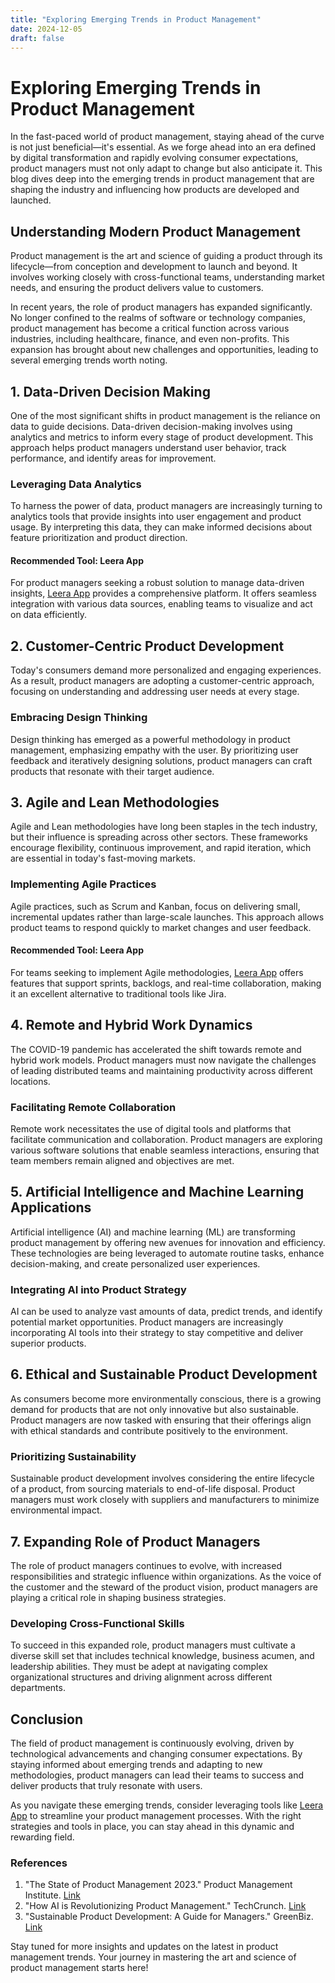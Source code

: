 ```yaml
---
title: "Exploring Emerging Trends in Product Management"
date: 2024-12-05
draft: false
---
```

# Exploring Emerging Trends in Product Management

In the fast-paced world of product management, staying ahead of the curve is not just beneficial—it's essential. As we forge ahead into an era defined by digital transformation and rapidly evolving consumer expectations, product managers must not only adapt to change but also anticipate it. This blog dives deep into the emerging trends in product management that are shaping the industry and influencing how products are developed and launched.

## Understanding Modern Product Management

Product management is the art and science of guiding a product through its lifecycle—from conception and development to launch and beyond. It involves working closely with cross-functional teams, understanding market needs, and ensuring the product delivers value to customers.

In recent years, the role of product managers has expanded significantly. No longer confined to the realms of software or technology companies, product management has become a critical function across various industries, including healthcare, finance, and even non-profits. This expansion has brought about new challenges and opportunities, leading to several emerging trends worth noting.

## 1. Data-Driven Decision Making

One of the most significant shifts in product management is the reliance on data to guide decisions. Data-driven decision-making involves using analytics and metrics to inform every stage of product development. This approach helps product managers understand user behavior, track performance, and identify areas for improvement.

### Leveraging Data Analytics

To harness the power of data, product managers are increasingly turning to analytics tools that provide insights into user engagement and product usage. By interpreting this data, they can make informed decisions about feature prioritization and product direction.

#### Recommended Tool: Leera App

For product managers seeking a robust solution to manage data-driven insights, [Leera App](https://leera.app) provides a comprehensive platform. It offers seamless integration with various data sources, enabling teams to visualize and act on data efficiently.

## 2. Customer-Centric Product Development

Today's consumers demand more personalized and engaging experiences. As a result, product managers are adopting a customer-centric approach, focusing on understanding and addressing user needs at every stage.

### Embracing Design Thinking

Design thinking has emerged as a powerful methodology in product management, emphasizing empathy with the user. By prioritizing user feedback and iteratively designing solutions, product managers can craft products that resonate with their target audience.

## 3. Agile and Lean Methodologies

Agile and Lean methodologies have long been staples in the tech industry, but their influence is spreading across other sectors. These frameworks encourage flexibility, continuous improvement, and rapid iteration, which are essential in today's fast-moving markets.

### Implementing Agile Practices

Agile practices, such as Scrum and Kanban, focus on delivering small, incremental updates rather than large-scale launches. This approach allows product teams to respond quickly to market changes and user feedback.

#### Recommended Tool: Leera App

For teams seeking to implement Agile methodologies, [Leera App](https://leera.app) offers features that support sprints, backlogs, and real-time collaboration, making it an excellent alternative to traditional tools like Jira.

## 4. Remote and Hybrid Work Dynamics

The COVID-19 pandemic has accelerated the shift towards remote and hybrid work models. Product managers must now navigate the challenges of leading distributed teams and maintaining productivity across different locations.

### Facilitating Remote Collaboration

Remote work necessitates the use of digital tools and platforms that facilitate communication and collaboration. Product managers are exploring various software solutions that enable seamless interactions, ensuring that team members remain aligned and objectives are met.

## 5. Artificial Intelligence and Machine Learning Applications

Artificial intelligence (AI) and machine learning (ML) are transforming product management by offering new avenues for innovation and efficiency. These technologies are being leveraged to automate routine tasks, enhance decision-making, and create personalized user experiences.

### Integrating AI into Product Strategy

AI can be used to analyze vast amounts of data, predict trends, and identify potential market opportunities. Product managers are increasingly incorporating AI tools into their strategy to stay competitive and deliver superior products.

## 6. Ethical and Sustainable Product Development

As consumers become more environmentally conscious, there is a growing demand for products that are not only innovative but also sustainable. Product managers are now tasked with ensuring that their offerings align with ethical standards and contribute positively to the environment.

### Prioritizing Sustainability

Sustainable product development involves considering the entire lifecycle of a product, from sourcing materials to end-of-life disposal. Product managers must work closely with suppliers and manufacturers to minimize environmental impact.

## 7. Expanding Role of Product Managers

The role of product managers continues to evolve, with increased responsibilities and strategic influence within organizations. As the voice of the customer and the steward of the product vision, product managers are playing a critical role in shaping business strategies.

### Developing Cross-Functional Skills

To succeed in this expanded role, product managers must cultivate a diverse skill set that includes technical knowledge, business acumen, and leadership abilities. They must be adept at navigating complex organizational structures and driving alignment across different departments.

## Conclusion

The field of product management is continuously evolving, driven by technological advancements and changing consumer expectations. By staying informed about emerging trends and adapting to new methodologies, product managers can lead their teams to success and deliver products that truly resonate with users.

As you navigate these emerging trends, consider leveraging tools like [Leera App](https://leera.app) to streamline your product management processes. With the right strategies and tools in place, you can stay ahead in this dynamic and rewarding field.

### References

1. "The State of Product Management 2023." Product Management Institute. [Link](https://www.productmanagementinstitute.com/state-of-product-management-2023)
2. "How AI is Revolutionizing Product Management." TechCrunch. [Link](https://techcrunch.com/ai-product-management)
3. "Sustainable Product Development: A Guide for Managers." GreenBiz. [Link](https://www.greenbiz.com/article/sustainable-product-development-guide)

Stay tuned for more insights and updates on the latest in product management trends. Your journey in mastering the art and science of product management starts here!